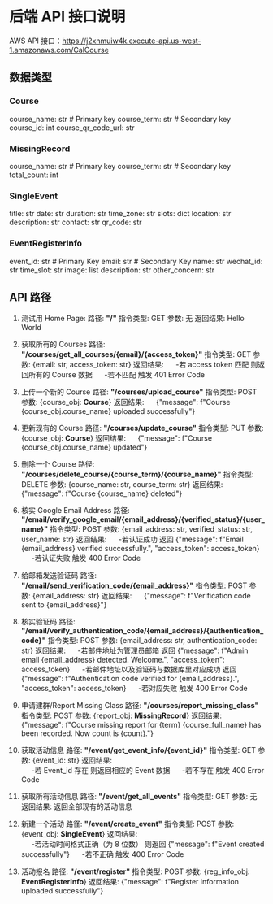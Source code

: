 ﻿# 后端 API 接口说明

AWS API 接口：https://j2xnmuiw4k.execute-api.us-west-1.amazonaws.com/CalCourse

## 数据类型

### Course

course_name: str # Primary key
course_term: str # Secondary key
course_id: int
course_qr_code_url: str

### MissingRecord

course_name: str # Primary key
course_term: str # Secondary key
total_count: int

### SingleEvent

title: str
date: str
duration: str
time_zone: str
slots: dict
location: str
description: str
contact: str
qr_code: str

### EventRegisterInfo

event_id: str # Primary Key
email: str # Secondary Key
name: str
wechat_id: str
time_slot: str
image: list
description: str
other_concern: str

## API 路径

1. 测试用 Home Page:
   路径: **"/"**
   指令类型: GET
   参数: 无
   返回结果: Hello World

2. 获取所有的 Courses
   路径: **"/courses/get_all_courses/{email}/{access_token}"**
   指令类型: GET
   参数: {email: str, access_token: str}
   返回结果:
   &nbsp;&nbsp;&nbsp;&nbsp; -若 access token 匹配 则返回所有的 Course 数据
   &nbsp;&nbsp;&nbsp;&nbsp; -若不匹配 触发 401 Error Code

3. 上传一个新的 Course
   路径: **"/courses/upload_course"**
   指令类型: POST
   参数: {course_obj: **Course**}
   返回结果:
   &nbsp;&nbsp;&nbsp;&nbsp; {"message": f"Course {course_obj.course_name} uploaded successfully"}

4. 更新现有的 Course
   路径: **"/courses/update_course"**
   指令类型: PUT
   参数: {course_obj: **Course**}
   返回结果:
   &nbsp;&nbsp;&nbsp;&nbsp; {"message": f"Course {course_obj.course_name} updated"}

5. 删除一个 Course
   路径: **"/courses/delete_course/{course_term}/{course_name}"**
   指令类型: DELETE
   参数: {course_name: str, course_term: str}
   返回结果:
   &nbsp;&nbsp;&nbsp;&nbsp; {"message": f"Course {course_name} deleted"}

6. 核实 Google Email Address
   路径: **"/email/verify_google_email/{email_address}/{verified_status}/{user_name}"**
   指令类型: POST
   参数: {email_address: str, verified_status: str, user_name: str}
   返回结果:
   &nbsp;&nbsp;&nbsp;&nbsp; -若认证成功 返回 {"message": f"Email {email_address} verified successfully.", "access_token": access_token}
   &nbsp;&nbsp;&nbsp;&nbsp; -若认证失败 触发 400 Error Code

7. 给邮箱发送验证码
   路径: **"/email/send_verification_code/{email_address}"**
   指令类型: POST
   参数: {email_address: str}
   返回结果:
   &nbsp;&nbsp;&nbsp;&nbsp; {"message": f"Verification code sent to {email_address}"}

8. 核实验证码
   路径: **"/email/verify_authentication_code/{email_address}/{authentication_code}"**
   指令类型: POST
   参数: {email_address: str, authentication_code: str}
   返回结果:
   &nbsp;&nbsp;&nbsp;&nbsp; -若邮件地址为管理员邮箱 返回 {"message": f"Admin email {email_address} detected. Welcome.", "access_token": access_token}
   &nbsp;&nbsp;&nbsp;&nbsp; -若邮件地址以及验证码与数据库里对应成功 返回 {"message": f"Authentication code verified for {email_address}.", "access_token": access_token}
   &nbsp;&nbsp;&nbsp;&nbsp; -若对应失败 触发 400 Error Code

9. 申请建群/Report Missing Class
   路径: **"/courses/report_missing_class"**
   指令类型: POST
   参数: {report_obj: **MissingRecord**}
   返回结果: {"message": f"Course missing report for {term} {course_full_name} has been recorded. Now count is {count}."}

10. 获取活动信息
    路径: **"/event/get_event_info/{event_id}"**
    指令类型: GET
    参数: {event_id: str}
    返回结果:  
    &nbsp;&nbsp;&nbsp;&nbsp; -若 Event_id 存在 则返回相应的 Event 数据
    &nbsp;&nbsp;&nbsp;&nbsp; -若不存在 触发 400 Error Code

11. 获取所有活动信息
    路径: **"/event/get_all_events"**
    指令类型: GET
    参数: 无
    返回结果: 返回全部现有的活动信息

12. 新建一个活动
    路径: **"/event/create_event"**
    指令类型: POST
    参数: {event_obj: **SingleEvent**}
    返回结果:  
    &nbsp;&nbsp;&nbsp;&nbsp; -若活动时间格式正确（为 8 位数） 则返回 {"message": f"Event created successfully"}
    &nbsp;&nbsp;&nbsp;&nbsp; -若不正确 触发 400 Error Code

13. 活动报名
    路径: **"/event/register"**
    指令类型: POST
    参数: {reg_info_obj: **EventRegisterInfo**}
    返回结果: {"message": f"Register information uploaded successfully"}
